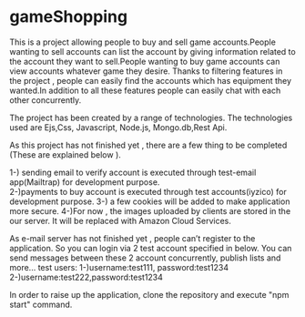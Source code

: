 # gameShopping

This is a project allowing people to buy and sell game accounts.People wanting to sell accounts can list the account by giving information related to the account they want to sell.People wanting to buy game  accounts can view accounts whatever game they desire. Thanks to filtering features in the project , people can easily find the accounts which has equipment they wanted.In addition to all these features people can easily chat with each other concurrently. 

The project has been created by a range of technologies. The technologies used are Ejs,Css, Javascript, Node.js, Mongo.db,Rest Api.

As this project has not finished yet , there are a few thing to be completed (These are explained below ).

1-) sending email to verify account  is executed through test-email app(Mailtrap) for development purpose.                                              
2-)payments to buy account is executed through test accounts(iyzico) for development purpose.
3-) a few cookies will be added to make application more secure.
4-)For now , the images uploaded by clients are stored in the our server. It will be replaced with Amazon Cloud Services.
    
As e-mail server has not finished yet , people can’t register to the application. So you can login via 2 test account specified in below. You can send messages between these 2 account concurrently, publish lists and more...
test users:
1-)username:test111, password:test1234
2-)username:test222,password:test1234

In order to raise up the application, clone the repository and execute "npm start" command. 

